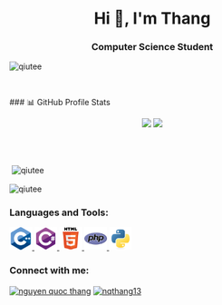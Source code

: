 <h1 align="center">Hi 👋, I'm Thang</h1>
<h3 align="center">Computer Science Student</h3>
<p align="left"> <img src="https://komarev.com/ghpvc/?username=qiutee&label=Profile%20views&color=0e75b6&style=flat" alt="qiutee" /> </p>

<p align="left"> <a href="https://twitter.com/" target="blank"><img src="https://img.shields.io/twitter/follow/?logo=twitter&style=for-the-badge" alt="" /></a> </p>
### 📊 GitHub Profile Stats
<p align="center">
  <img height="190em" src="https://github-readme-stats-eight-theta.vercel.app/api?username=QiuTee&show_icons=true&count_private=true&theme=react&hide_border=true&bg_color=1F222E&title_color=F85D7F&icon_color=F8D866"/>
  <img height="190em" src="https://github-readme-stats-eight-theta.vercel.app/api/top-langs/?username=QiuTee&layout=compact&langs_count=8&theme=react&hide_border=true&bg_color=1F222E&title_color=F85D7F&icon_color=F8D866"/>
  <br />
</p>

<br><br>
<p>&nbsp;<img align="center" src="https://github-readme-stats.vercel.app/api?username=qiutee&show_icons=true&locale=en" alt="qiutee" /></p>

<p><img align="center" src="https://github-readme-streak-stats.herokuapp.com/?user=qiutee&" alt="qiutee" /></p>
<h3 align="left">Languages and Tools:</h3>
<p align="left"> <a href="https://www.w3schools.com/cpp/" target="_blank" rel="noreferrer"> <img src="https://raw.githubusercontent.com/devicons/devicon/master/icons/cplusplus/cplusplus-original.svg" alt="cplusplus" width="40" height="40"/> </a> <a href="https://www.w3schools.com/cs/" target="_blank" rel="noreferrer"> <img src="https://raw.githubusercontent.com/devicons/devicon/master/icons/csharp/csharp-original.svg" alt="csharp" width="40" height="40"/> </a> <a href="https://www.w3.org/html/" target="_blank" rel="noreferrer"> <img src="https://raw.githubusercontent.com/devicons/devicon/master/icons/html5/html5-original-wordmark.svg" alt="html5" width="40" height="40"/> </a> <a href="https://www.php.net" target="_blank" rel="noreferrer"> <img src="https://raw.githubusercontent.com/devicons/devicon/master/icons/php/php-original.svg" alt="php" width="40" height="40"/> </a> <a href="https://www.python.org" target="_blank" rel="noreferrer"> <img src="https://raw.githubusercontent.com/devicons/devicon/master/icons/python/python-original.svg" alt="python" width="40" height="40"/> </a> </p>
<h3 align="left">Connect with me:</h3>
<p align="left">
<a href="https://fb.com/nguyen quoc thang" target="blank"><img align="center" src="https://raw.githubusercontent.com/rahuldkjain/github-profile-readme-generator/master/src/images/icons/Social/facebook.svg" alt="nguyen quoc thang" height="30" width="40" /></a>
<a href="https://instagram.com/nqthang13" target="blank"><img align="center" src="https://raw.githubusercontent.com/rahuldkjain/github-profile-readme-generator/master/src/images/icons/Social/instagram.svg" alt="nqthang13" height="30" width="40" /></a>
</p>
